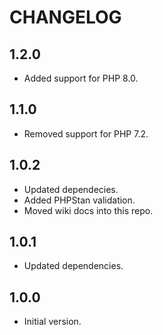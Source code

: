 # CHANGELOG

## 1.2.0

* Added support for PHP 8.0.

## 1.1.0

* Removed support for PHP 7.2.

## 1.0.2

* Updated dependecies.
* Added PHPStan validation.
* Moved wiki docs into this repo.

## 1.0.1

* Updated dependencies.

## 1.0.0

* Initial version.
